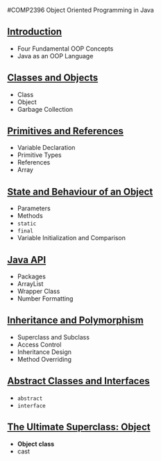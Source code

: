 #COMP2396 Object Oriented Programming in Java

## [Introduction](introduction.html)
* Four Fundamental OOP Concepts
* Java as an OOP Language

## [Classes and Objects](classes_and_objects.html)
* Class
* Object
* Garbage Collection

## [Primitives and References](primitives_and_references.html)
* Variable Declaration
* Primitive Types
* References
* Array

## [State and Behaviour of an Object](state_and_behaviour_of_an_object.html)
* Parameters
* Methods
* ``static``
* ``final``
* Variable Initialization and Comparison

## [Java API](java_api.html)
* Packages
* ArrayList
* Wrapper Class
* Number Formatting

## [Inheritance and Polymorphism](inheritance_and_polymorphism.html)
* Superclass and Subclass
* Access Control
* Inheritance Design
* Method Overriding

## [Abstract Classes and Interfaces](abstract_classes_and_interfaces.html)
* ``abstract``
* ``interface``

## [The Ultimate Superclass: Object](the_ultimate.html)
* **Object class**
* cast